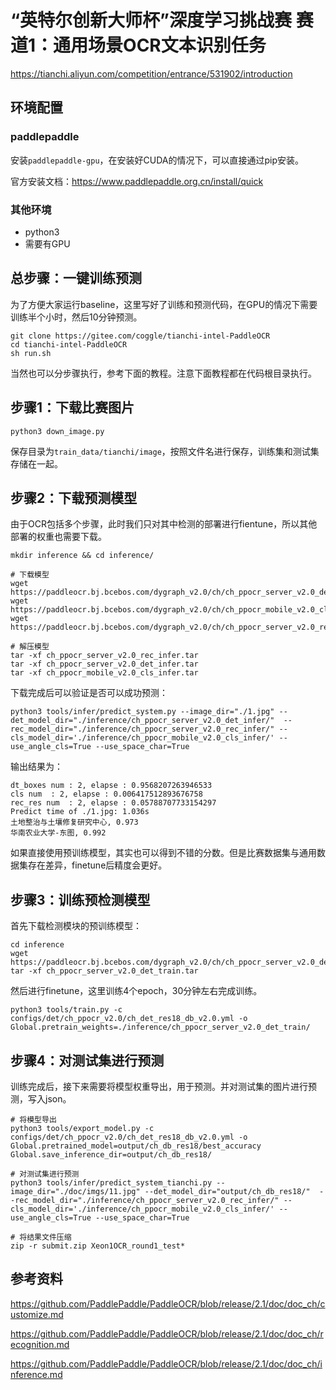 # “英特尔创新大师杯”深度学习挑战赛 赛道1：通用场景OCR文本识别任务

https://tianchi.aliyun.com/competition/entrance/531902/introduction

## 环境配置

### paddlepaddle

安装`paddlepaddle-gpu`，在安装好CUDA的情况下，可以直接通过pip安装。

官方安装文档：https://www.paddlepaddle.org.cn/install/quick

### 其他环境

- python3
- 需要有GPU

## 总步骤：一键训练预测

为了方便大家运行baseline，这里写好了训练和预测代码，在GPU的情况下需要训练半个小时，然后10分钟预测。

```
git clone https://gitee.com/coggle/tianchi-intel-PaddleOCR
cd tianchi-intel-PaddleOCR
sh run.sh
```

当然也可以分步骤执行，参考下面的教程。注意下面教程都在代码根目录执行。

## 步骤1：下载比赛图片

```
python3 down_image.py
```

保存目录为`train_data/tianchi/image`，按照文件名进行保存，训练集和测试集存储在一起。

## 步骤2：下载预测模型

由于OCR包括多个步骤，此时我们只对其中检测的部署进行fientune，所以其他部署的权重也需要下载。

```
mkdir inference && cd inference/

# 下载模型
wget https://paddleocr.bj.bcebos.com/dygraph_v2.0/ch/ch_ppocr_server_v2.0_det_infer.tar
wget https://paddleocr.bj.bcebos.com/dygraph_v2.0/ch/ch_ppocr_mobile_v2.0_cls_infer.tar
wget https://paddleocr.bj.bcebos.com/dygraph_v2.0/ch/ch_ppocr_server_v2.0_rec_infer.tar

# 解压模型
tar -xf ch_ppocr_server_v2.0_rec_infer.tar 
tar -xf ch_ppocr_server_v2.0_det_infer.tar
tar -xf ch_ppocr_mobile_v2.0_cls_infer.tar
```

下载完成后可以验证是否可以成功预测：

```
python3 tools/infer/predict_system.py --image_dir="./1.jpg" --det_model_dir="./inference/ch_ppocr_server_v2.0_det_infer/"  --rec_model_dir="./inference/ch_ppocr_server_v2.0_rec_infer/" --cls_model_dir='./inference/ch_ppocr_mobile_v2.0_cls_infer/' --use_angle_cls=True --use_space_char=True
```

输出结果为：

```
dt_boxes num : 2, elapse : 0.9568207263946533
cls num  : 2, elapse : 0.006417512893676758
rec_res num  : 2, elapse : 0.05788707733154297
Predict time of ./1.jpg: 1.036s
土地整治与土壤修复研究中心, 0.973
华南农业大学-东图, 0.992
```

如果直接使用预训练模型，其实也可以得到不错的分数。但是比赛数据集与通用数据集存在差异，finetune后精度会更好。

## 步骤3：训练预检测模型

首先下载检测模块的预训练模型：

```
cd inference
wget https://paddleocr.bj.bcebos.com/dygraph_v2.0/ch/ch_ppocr_server_v2.0_det_train.tar
tar -xf ch_ppocr_server_v2.0_det_train.tar
```

然后进行finetune，这里训练4个epoch，30分钟左右完成训练。

```
python3 tools/train.py -c configs/det/ch_ppocr_v2.0/ch_det_res18_db_v2.0.yml -o Global.pretrain_weights=./inference/ch_ppocr_server_v2.0_det_train/
```

## 步骤4：对测试集进行预测

训练完成后，接下来需要将模型权重导出，用于预测。并对测试集的图片进行预测，写入json。

```
# 将模型导出
python3 tools/export_model.py -c configs/det/ch_ppocr_v2.0/ch_det_res18_db_v2.0.yml -o Global.pretrained_model=output/ch_db_res18/best_accuracy  Global.save_inference_dir=output/ch_db_res18/

# 对测试集进行预测
python3 tools/infer/predict_system_tianchi.py --image_dir="./doc/imgs/11.jpg" --det_model_dir="output/ch_db_res18/"  --rec_model_dir="./inference/ch_ppocr_server_v2.0_rec_infer/" --cls_model_dir='./inference/ch_ppocr_mobile_v2.0_cls_infer/' --use_angle_cls=True --use_space_char=True

# 将结果文件压缩
zip -r submit.zip Xeon1OCR_round1_test*
```

## 参考资料

https://github.com/PaddlePaddle/PaddleOCR/blob/release/2.1/doc/doc_ch/customize.md

https://github.com/PaddlePaddle/PaddleOCR/blob/release/2.1/doc/doc_ch/recognition.md

https://github.com/PaddlePaddle/PaddleOCR/blob/release/2.1/doc/doc_ch/inference.md

